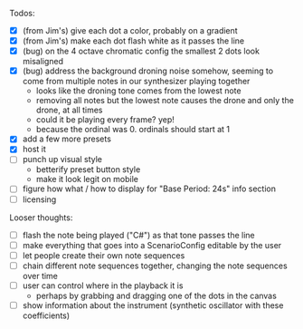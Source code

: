 Todos:
- [x] (from Jim's) give each dot a color, probably on a gradient
- [x] (from Jim's) make each dot flash white as it passes the line
- [x] (bug) on the 4 octave chromatic config the smallest 2 dots look misaligned
- [x] (bug) address the background droning noise somehow, seeming to come from multiple notes in our synthesizer playing together
    - looks like the droning tone comes from the lowest note
    - removing all notes but the lowest note causes the drone and only the drone, at all times
    - could it be playing every frame? yep!
    - because the ordinal was 0. ordinals should start at 1
- [x] add a few more presets
- [x] host it
- [ ] punch up visual style
    - betterify preset button style
    - make it look legit on mobile
- [ ] figure how what / how to display for "Base Period: 24s" info section
- [ ] licensing

Looser thoughts:
- [ ] flash the note being played ("C#") as that tone passes the line
- [ ] make everything that goes into a ScenarioConfig editable by the user
- [ ] let people create their own note sequences
- [ ] chain different note sequences together, changing the note sequences over time
- [ ] user can control where in the playback it is
    - perhaps by grabbing and dragging one of the dots in the canvas
- [ ] show information about the instrument (synthetic oscillator with these coefficients)
